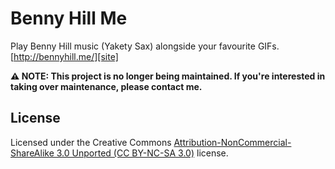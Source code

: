 
Benny Hill Me
=============

Play Benny Hill music (Yakety Sax) alongside your favourite GIFs. [http://bennyhill.me/][site]

**⚠️ NOTE: This project is no longer being maintained. If you're interested in taking over maintenance, please contact me.**


License
-------

Licensed under the Creative Commons [Attribution-NonCommercial-ShareAlike 3.0 Unported (CC BY-NC-SA 3.0)][by-nc-sa] license.


[by-nc-sa]: http://creativecommons.org/licenses/by-nc-sa/3.0/
[site]: http://bennyhill.me/
